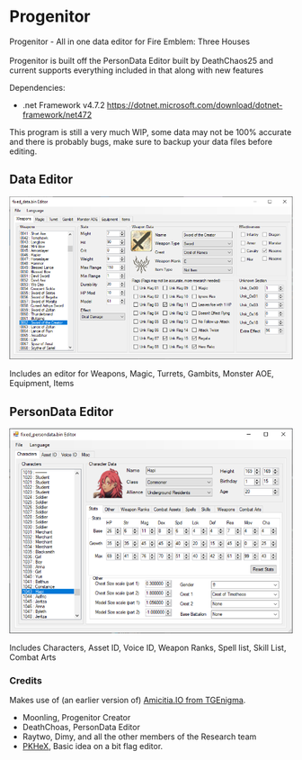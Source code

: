 # Progenitor
Progenitor - All in one data editor for Fire Emblem: Three Houses <br />
<br />
Progenitor is built off the PersonData Editor built by DeathChaos25 and current supports everything included in that along with new features

Dependencies:
- .net Framework v4.7.2 https://dotnet.microsoft.com/download/dotnet-framework/net472

This program is still a very much WIP, some data may not be 100% accurate and there is probably bugs, make sure to backup your data files before editing.

## Data Editor

![UI](example_pictures/Data_Editor.png)

Includes an editor for Weapons, Magic, Turrets, Gambits, Monster AOE, Equipment, Items


## PersonData Editor

![UI](example_pictures/Person_Editor.png)

Includes Characters, Asset ID, Voice ID, Weapon Ranks, Spell list, Skill List, Combat Arts

### Credits
Makes use of (an earlier version of) [Amicitia.IO from TGEnigma](https://github.com/TGEnigma/Amicitia.IO). 

- Moonling, Progenitor Creator
- DeathChoas, PersonData Editor
- Raytwo, Dimy, and all the other members of the Research team
- [PKHeX](https://github.com/kwsch/PKHeX), Basic idea on a bit flag editor.